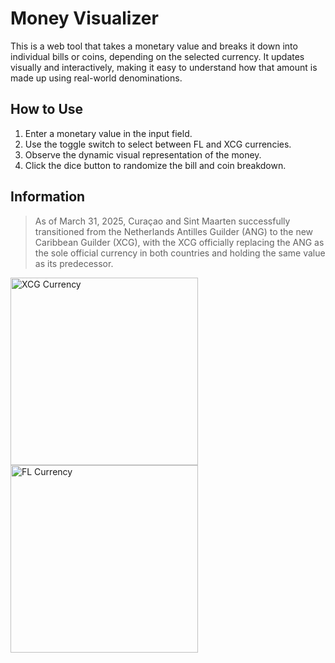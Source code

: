 # Money Visualizer

This is a web tool that takes a monetary value and breaks it down into individual bills or coins, depending on the selected currency. It updates visually and interactively, making it easy to understand how that amount is made up using real-world denominations.

## How to Use

1.  Enter a monetary value in the input field.
2.  Use the toggle switch to select between FL and XCG currencies.
3.  Observe the dynamic visual representation of the money.
4.  Click the dice button to randomize the bill and coin breakdown.

## Information

>As of March 31, 2025, Curaçao and Sint Maarten successfully transitioned from the Netherlands Antilles Guilder (ANG) to the new Caribbean Guilder (XCG), with the XCG officially replacing the ANG as the sole official currency in both countries and holding the same value as its predecessor.

<p float="left">
  <img src="https://www.global-currency.com/currency-news/cbcs-reveal-of-the-caribbean-guilder-frame-at-1m22ss.jpg" alt="XCG Currency" height="300" style="object-fit: contain; margin-right: 10px;" />
  <img src="https://www.global-currency.com/currency-news/s-l1200.jpg" alt="FL Currency" height="300" style="object-fit: contain;" />
</p>